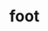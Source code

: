 ---
category: 4-letters
denotation: null
name: foot
reference_link: https://www.etymonline.com/word/foot
root_language: null
root_name: null
title: foot
type: free
word_sums:
- respelling: foot
  sum: 'Foot + '
---